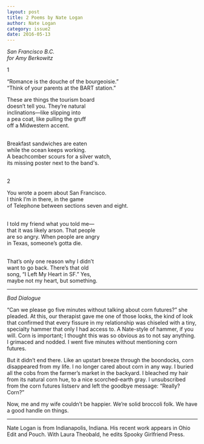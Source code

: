 ```yaml
---
layout: post
title: 2 Poems by Nate Logan
author: Nate Logan
category: issue2
date: 2016-05-13
---
```


*San Francisco B.C.*<br>
		*for Amy Berkowitz*

1

“Romance is the douche of the bourgeoisie.”<br>
“Think of your parents at the BART station.”<br>

These are things the tourism board <br>
doesn’t tell you. They’re natural<br>
inclinations—like slipping into <br>
a pea coat, like pulling the gruff<br>
off a Midwestern accent.<br><br>

Breakfast sandwiches are eaten <br>
while the ocean keeps working. <br>
A beachcomber scours for a silver watch, <br>
its missing poster next to the band's.<br><br>

2

You wrote a poem about San Francisco.<br>
I think I’m in there, in the game <br>
of Telephone between sections seven and eight.<br><br>

I told my friend what you told me—<br>
that it was likely arson. That people<br>
are so angry. When people are angry<br>
in Texas, someone’s gotta die.<br><br>

That’s only one reason why I didn’t <br>
want to go back. There’s that old <br>
song, “I Left My Heart in SF.” Yes, <br>
maybe not my heart, but something.<br>

___

*Bad Dialogue*

“Can we please go five minutes without talking about corn futures?” she pleaded. At this, our therapist gave me one of those looks, the kind of look that confirmed that every fissure in my relationship was chiseled with a tiny, specialty hammer that only I had access to. A Nate-style of hammer, if you will. Corn is important; I thought this was so obvious as to not say anything. I grimaced and nodded. I went five minutes without mentioning corn futures.

But it didn’t end there. Like an upstart breeze through the boondocks, corn disappeared from my life. I no longer cared about corn in any way. I buried all the cobs from the farmer’s market in the backyard. I bleached my hair from its natural corn hue, to a nice scorched-earth gray. I unsubscribed from the corn futures listserv and left the goodbye message: “Really? Corn?”

Now, me and my wife couldn’t be happier. We’re solid broccoli folk. We have a good handle on things.

___

Nate Logan is from Indianapolis, Indiana. His recent work appears in Ohio Edit and Pouch. With Laura Theobald, he edits Spooky Girlfriend Press.